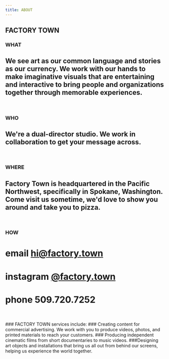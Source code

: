 ```yaml
---
title: ABOUT
---
```


## FACTORY TOWN


### WHAT

## We see art as our common language and stories as our currency. We work with our hands to make imaginative visuals that are entertaining and interactive to bring people and organizations together through memorable experiences. 

<BR>

### WHO

## We're a dual-director studio. We work in collaboration to get your message across. 

<BR>

### WHERE

## Factory Town is headquartered in the Pacific Northwest, specifically in Spokane, Washington. Come visit us sometime, we'd love to show you around and take you to pizza.

<BR>

### HOW


# email <a href="mailto:hi@factory.town" class="js-no-ajax">hi@factory.town</a>

# instagram [@factory.town](http://instagram.com/factory.town)

# phone 509.720.7252

<BR>
<BR>
### FACTORY TOWN services include: 
### Creating content for commercial advertising. We work with you to produce videos, photos, and printed materials to reach your customers.
### Producing independent cinematic films from short documentaries to music videos. 
###Designing art objects and installations that bring us all out from behind our screens, helping us experience the world together.

<BR>

